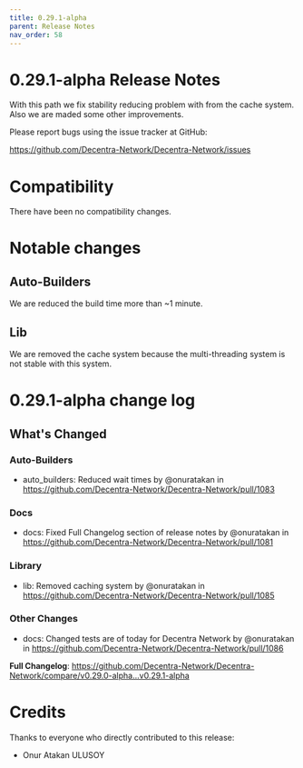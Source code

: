 ```yaml
---
title: 0.29.1-alpha
parent: Release Notes
nav_order: 58
---
```


# 0.29.1-alpha Release Notes

With this path we fix stability reducing problem with from the cache system. Also we are maded some other improvements.

Please report bugs using the issue tracker at GitHub:

<https://github.com/Decentra-Network/Decentra-Network/issues>

# Compatibility

There have been no compatibility changes.

# Notable changes

## Auto-Builders
We are reduced the build time more than ~1 minute.

## Lib
We are removed the cache system because the multi-threading system is not stable with this system.


# 0.29.1-alpha change log

<!-- Release notes generated using configuration in .github/release.yml at master -->

## What's Changed
### Auto-Builders
* auto_builders: Reduced wait times by @onuratakan in https://github.com/Decentra-Network/Decentra-Network/pull/1083
### Docs
* docs: Fixed Full Changelog section of release notes by @onuratakan in https://github.com/Decentra-Network/Decentra-Network/pull/1081
### Library
* lib: Removed caching system by @onuratakan in https://github.com/Decentra-Network/Decentra-Network/pull/1085
### Other Changes
* docs: Changed tests are of today for Decentra Network by @onuratakan in https://github.com/Decentra-Network/Decentra-Network/pull/1086


**Full Changelog**: https://github.com/Decentra-Network/Decentra-Network/compare/v0.29.0-alpha...v0.29.1-alpha

# Credits

Thanks to everyone who directly contributed to this release:

- Onur Atakan ULUSOY
